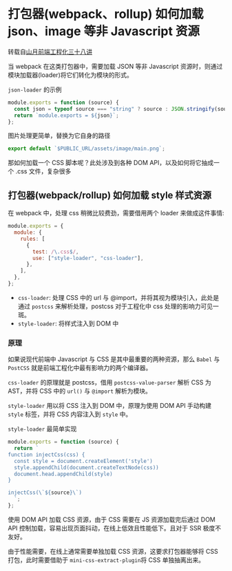 # 打包器(webpack、rollup) 如何加载 json、image 等非 Javascript 资源

转载自[山月前端工程化三十八讲](https://q.shanyue.tech/engineering/)

当 webpack 在这类打包器中，需要加载 JSON 等非 Javascript 资源时，则通过模块加载器(loader)将它们转化为模块的形式。

`json-loader` 的示例

```js
module.exports = function (source) {
  const json = typeof source === "string" ? source : JSON.stringify(source);
  return `module.exports = ${json}`;
};
```

图片处理更简单，替换为它自身的路径

```js
export default `$PUBLIC_URL/assets/image/main.png`;
```

那如何加载一个 CSS 脚本呢？此处涉及到各种 DOM API，以及如何将它抽成一个 .css 文件，复杂很多

## 打包器(webpack/rollup) 如何加载 style 样式资源

在 webpack 中，处理 css 稍微比较费劲，需要借用两个 loader 来做成这件事情:

```js
module.exports = {
  module: {
    rules: [
      {
        test: /\.css$/,
        use: ["style-loader", "css-loader"],
      },
    ],
  },
};
```

- `css-loader`: 处理 CSS 中的 url 与 @import，并将其视为模块引入，此处是通过 `postcss` 来解析处理，postcss 对于工程化中 css 处理的影响力可见一斑。
- `style-loader`: 将样式注入到 DOM 中

### 原理

如果说现代前端中 Javascript 与 CSS 是其中最重要的两种资源，那么 `Babel` 与 `PostCSS` 就是前端工程化中最有影响力的两个编译器。

`css-loader` 的原理就是 postcss，借用 `postcss-value-parser` 解析 CSS 为 AST，并将 CSS 中的 `url()` 与 `@import` 解析为模块。

`style-loader` 用以将 CSS 注入到 DOM 中，原理为使用 DOM API 手动构建 `style` 标签，并将 CSS 内容注入到 `style` 中。

`style-loader` 最简单实现

```js
module.exports = function (source) {
  return `
function injectCss(css) {
  const style = document.createElement('style')
  style.appendChild(document.createTextNode(css))
  document.head.appendChild(style)
}

injectCss(\`${source}\`)
  `;
};
```

使用 DOM API 加载 CSS 资源，由于 CSS 需要在 JS 资源加载完后通过 DOM API 控制加载，容易出现页面抖动，在线上低效且性能低下。且对于 SSR 极度不友好。

由于性能需要，在线上通常需要单独加载 CSS 资源，这要求打包器能够将 CSS 打包，此时需要借助于 `mini-css-extract-plugin`将 CSS 单独抽离出来。
